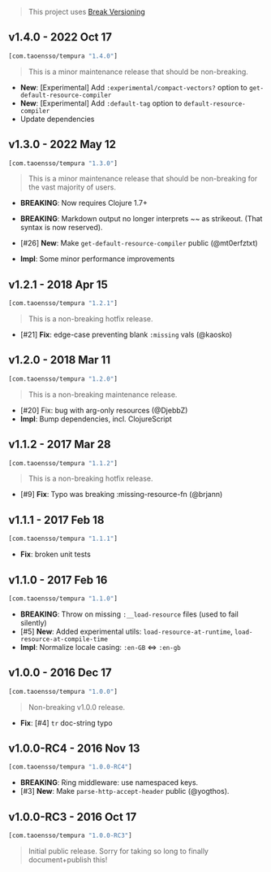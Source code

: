 > This project uses [Break Versioning](https://github.com/ptaoussanis/encore/blob/master/BREAK-VERSIONING.md)

## v1.4.0 - 2022 Oct 17

```clojure
[com.taoensso/tempura "1.4.0"]
```

> This is a minor maintenance release that should be non-breaking.

* **New**: [Experimental] Add `:experimental/compact-vectors?` option to `get-default-resource-compiler`
* **New**: [Experimental] Add `:default-tag` option to `default-resource-compiler`
* Update dependencies


## v1.3.0 - 2022 May 12

```clojure
[com.taoensso/tempura "1.3.0"]
```

> This is a minor maintenance release that should be non-breaking for the vast majority of users.

* **BREAKING**: Now requires Clojure 1.7+
* **BREAKING**: Markdown output no longer interprets ~~ as strikeout. (That syntax is now reserved).

* [#26] **New**: Make `get-default-resource-compiler` public (@mt0erfztxt)
* **Impl**: Some minor performance improvements


## v1.2.1 - 2018 Apr 15

```clojure
[com.taoensso/tempura "1.2.1"]
```

> This is a non-breaking hotfix release.

* [#21] **Fix**: edge-case preventing blank `:missing` vals (@kaosko)

## v1.2.0 - 2018 Mar 11

```clojure
[com.taoensso/tempura "1.2.0"]
```

> This is a non-breaking maintenance release.

* [#20] Fix: bug with arg-only resources (@DjebbZ)
* **Impl**: Bump dependencies, incl. ClojureScript

## v1.1.2 - 2017 Mar 28

```clojure
[com.taoensso/tempura "1.1.2"]
```

> This is a non-breaking hotfix release.

* [#9] **Fix**: Typo was breaking :missing-resource-fn (@brjann)

## v1.1.1 - 2017 Feb 18

```clojure
[com.taoensso/tempura "1.1.1"]
```

* **Fix**: broken unit tests

## v1.1.0 - 2017 Feb 16

```clojure
[com.taoensso/tempura "1.1.0"]
```

* **BREAKING**: Throw on missing `:__load-resource` files (used to fail silently)
* [#5] **New**: Added experimental utils: `load-resource-at-runtime`, `load-resource-at-compile-time`
* **Impl**: Normalize locale casing: `:en-GB` <=> `:en-gb`

## v1.0.0 - 2016 Dec 17

```clojure
[com.taoensso/tempura "1.0.0"]
```

> Non-breaking v1.0.0 release.

* **Fix**: [#4] `tr` doc-string typo

## v1.0.0-RC4 - 2016 Nov 13

```clojure
[com.taoensso/tempura "1.0.0-RC4"]
```

* **BREAKING**: Ring middleware: use namespaced keys.
* [#3] **New**: Make `parse-http-accept-header` public (@yogthos).


## v1.0.0-RC3 - 2016 Oct 17

```clojure
[com.taoensso/tempura "1.0.0-RC3"]
```

> Initial public release. Sorry for taking so long to finally document+publish this!
